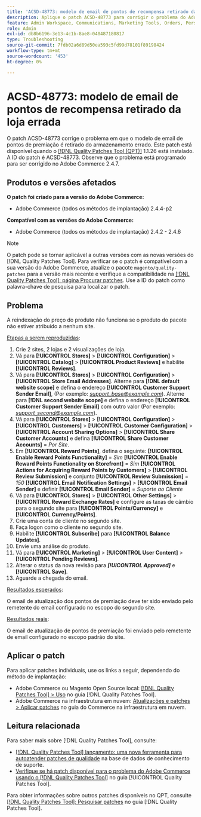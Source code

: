 ```yaml
---
title: 'ACSD-48773: modelo de email de pontos de recompensa retirado da loja errada'
description: Aplique o patch ACSD-48773 para corrigir o problema do Adobe Commerce em que o modelo de email de pontos de premiação é retirado da loja errada.
feature: Admin Workspace, Communications, Marketing Tools, Orders, Personalization, Rewards
role: Admin
exl-id: db8b6196-3e13-4c1b-8ae8-040487180817
type: Troubleshooting
source-git-commit: 7fdb02a6d89d50ea593c5fd99d78101f89198424
workflow-type: tm+mt
source-wordcount: '453'
ht-degree: 0%

---
```


# ACSD-48773: modelo de email de pontos de recompensa retirado da loja errada

O patch ACSD-48773 corrige o problema em que o modelo de email de pontos de premiação é retirado do armazenamento errado. Este patch está disponível quando o [[!DNL Quality Patches Tool (QPT)]](https://experienceleague.adobe.com/en/docs/commerce-operations/tools/quality-patches-tool/quality-patches-tool-to-self-serve-quality-patches) 1.1.26 está instalado. A ID do patch é ACSD-48773. Observe que o problema está programado para ser corrigido no Adobe Commerce 2.4.7.

## Produtos e versões afetados

**O patch foi criado para a versão do Adobe Commerce:**

* Adobe Commerce (todos os métodos de implantação) 2.4.4-p2

**Compatível com as versões do Adobe Commerce:**

* Adobe Commerce (todos os métodos de implantação) 2.4.2 - 2.4.6

>[!NOTE]
>
>O patch pode se tornar aplicável a outras versões com as novas versões do [!DNL Quality Patches Tool]. Para verificar se o patch é compatível com a sua versão do Adobe Commerce, atualize o pacote `magento/quality-patches` para a versão mais recente e verifique a compatibilidade na [[!DNL Quality Patches Tool]: página Procurar patches](https://experienceleague.adobe.com/tools/commerce-quality-patches/index.html). Use a ID do patch como palavra-chave de pesquisa para localizar o patch.

## Problema

A reindexação do preço do produto não funciona se o produto do pacote não estiver atribuído a nenhum site.

<u>Etapas a serem reproduzidas</u>:

1. Crie 2 sites, 2 lojas e 2 visualizações de loja.
1. Vá para **[!UICONTROL Stores]** > **[!UICONTROL Configuration]** > **[!UICONTROL Catalog]** > **[!UICONTROL Product Reviews]** e habilite **[!UICONTROL Reviews]**.
1. Vá para **[!UICONTROL Stores]** > **[!UICONTROL Configuration]** > **[!UICONTROL Store Email Addresses]**.
Alterne para **[!DNL default website scope]** e defina o endereço **[!UICONTROL Customer Support Sender Email]**, (Por exemplo: *support_base@example.com*).
Alterne para **[!DNL second website scope]** e defina o endereço **[!UICONTROL Customer Support Sender Email]** com outro valor (Por exemplo: *support_second@example.com*).
1. Vá para **[!UICONTROL Stores]** > **[!UICONTROL Configuration]** > **[!UICONTROL Customers]** > **[!UICONTROL Customer Configuration]** > **[!UICONTROL Account Sharing Options]** > **[!UICONTROL Share Customer Accounts]** e defina **[!UICONTROL Share Customer Accounts]** = *Por Site*.
1. Em **[!UICONTROL Reward Points]**, defina o seguinte:
   **[!UICONTROL Enable Reward Points Functionality]** = *Sim*
   **[!UICONTROL Enable Reward Points Functionality on Storefront]** = *Sim*
   **[!UICONTROL Actions for Acquiring Reward Points by Customers]** > **[!UICONTROL Review Submission]** e conjunto **[!UICONTROL Review Submission]** = *150*
   **[!UICONTROL Email Notification Settings]** > **[!UICONTROL Email Sender]** e definir **[!UICONTROL Email Sender]** = *Suporte ao Cliente*
1. Vá para **[!UICONTROL Stores]** > **[!UICONTROL Other Settings]** > **[!UICONTROL Reward Exchange Rates]** e configure as taxas de câmbio para o segundo site para **[!UICONTROL Points/Currency]** e **[!UICONTROL Currency/Points]**.
1. Crie uma conta de cliente no segundo site.
1. Faça logon como o cliente no segundo site.
1. Habilite **[!UICONTROL Subscribe]** para **[!UICONTROL Balance Updates]**.
1. Envie uma análise do produto.
1. Vá para **[!UICONTROL Marketing]** > **[!UICONTROL User Content]** > **[!UICONTROL Pending Reviews]**.
1. Alterar o status da nova revisão para ***[!UICONTROL Approved]*** e **[!UICONTROL Save]**.
1. Aguarde a chegada do email.

<u>Resultados esperados</u>:

O email de atualização dos pontos de premiação deve ter sido enviado pelo remetente do email configurado no escopo do segundo site.

<u>Resultados reais</u>:

O email de atualização de pontos de premiação foi enviado pelo remetente de email configurado no escopo padrão do site.

## Aplicar o patch

Para aplicar patches individuais, use os links a seguir, dependendo do método de implantação:

* Adobe Commerce ou Magento Open Source local: [[!DNL Quality Patches Tool] > Uso](/help/tools/quality-patches-tool/usage.md) no guia [!DNL Quality Patches Tool].
* Adobe Commerce na infraestrutura em nuvem: [Atualizações e patches > Aplicar patches](https://experienceleague.adobe.com/docs/commerce-cloud-service/user-guide/develop/upgrade/apply-patches.html) no guia do Commerce na infraestrutura em nuvem.

## Leitura relacionada

Para saber mais sobre [!DNL Quality Patches Tool], consulte:

* [[!DNL Quality Patches Tool] lançamento: uma nova ferramenta para autoatender patches de qualidade](https://experienceleague.adobe.com/en/docs/commerce-operations/tools/quality-patches-tool/quality-patches-tool-to-self-serve-quality-patches) na base de dados de conhecimento de suporte.
* [Verifique se há patch disponível para o problema do Adobe Commerce usando o  [!DNL Quality Patches Tool]](/help/tools/quality-patches-tool/patches-available-in-qpt/check-patch-for-magento-issue-with-magento-quality-patches.md) no guia [!UICONTROL Quality Patches Tool].


Para obter informações sobre outros patches disponíveis no QPT, consulte [[!DNL Quality Patches Tool]: Pesquisar patches](https://experienceleague.adobe.com/tools/commerce-quality-patches/index.html) no guia [!DNL Quality Patches Tool].
